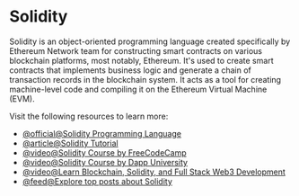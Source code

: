 # Solidity

Solidity is an object-oriented programming language created specifically by Ethereum Network team for constructing smart contracts on various blockchain platforms, most notably, Ethereum. It's used to create smart contracts that implements business logic and generate a chain of transaction records in the blockchain system. It acts as a tool for creating machine-level code and compiling it on the Ethereum Virtual Machine (EVM).

Visit the following resources to learn more:

- [@official@Solidity Programming Language](https://soliditylang.org/)
- [@article@Solidity Tutorial](https://www.tutorialspoint.com/solidity/index.htm)
- [@video@Solidity Course by FreeCodeCamp](https://www.youtube.com/watch?v=ipwxYa-F1uY)
- [@video@Solidity Course by Dapp University](https://www.youtube.com/watch?v=EhPeHeoKF88)
- [@video@Learn Blockchain, Solidity, and Full Stack Web3 Development](https://youtu.be/gyMwXuJrbJQ)
- [@feed@Explore top posts about Solidity](https://app.daily.dev/tags/solidity?ref=roadmapsh)
